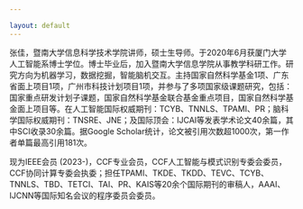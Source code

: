 ```yaml
---

layout: default 
---
```


张佳，暨南大学信息科学技术学院讲师，硕士生导师。于2020年6月获厦门大学人工智能系博士学位。博士毕业后，加入暨南大学信息学院从事教学科研工作。研究方向为机器学习，数据挖掘，智能脑机交互。主持国家自然科学基金1项、广东省面上项目1项，广州市科技计划项目1项，并参与了多项国家级课题研究，包括：国家重点研发计划子课题，国家自然科学基金联合基金重点项目，国家自然科学基金面上项目等。在人工智能国际权威期刊：TCYB、TNNLS、TPAMI、PR；脑科学国际权威期刊：TNSRE、JNE；及国际顶会：IJCAI等发表学术论文40余篇，其中SCI收录30余篇。据Google Scholar统计，论文被引用次数超1000次，第一作者单篇最高引用181次。

现为IEEE会员 (2023-)，CCF专业会员，CCF人工智能与模式识别专委会委员，CCF协同计算专委会执委；担任TPAMI、TKDE、TKDD、TEVC、TCYB、TNNLS、TBD、TETCI、TAI、PR、KAIS等20余个国际期刊的审稿人，AAAI、IJCNN等国际知名会议的程序委员会委员。
